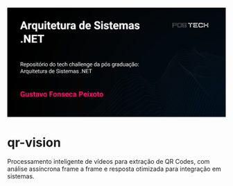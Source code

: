 ![Capa com o nome do curso da pós graduação](./assets/thumbnail.png)

# qr-vision
Processamento inteligente de vídeos para extração de QR Codes, com análise assíncrona frame a frame e resposta otimizada para integração em sistemas.
